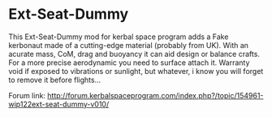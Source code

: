 # Ext-Seat-Dummy

This Ext-Seat-Dummy mod for kerbal space program adds a Fake kerbonaut made of a cutting-edge material (probably from UK). With an acurate mass, CoM, drag and buoyancy it can aid design or balance crafts. For a more precise aerodynamic you need to surface attach it. Warranty void if exposed to vibrations or sunlight, but whatever, i know you will forget to remove it before flights...

Forum link:
http://forum.kerbalspaceprogram.com/index.php?/topic/154961-wip122ext-seat-dummy-v010/
